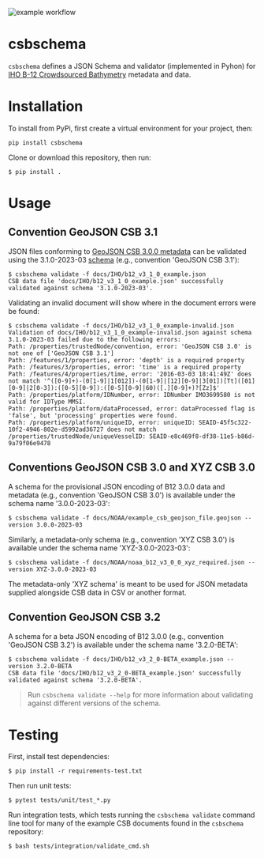 ![example workflow](https://github.com/CCOMJHC/csbschema/actions/workflows/flake8-and-unit-tests.yml/badge.svg)

# csbschema

`csbschema` defines a JSON Schema and validator (implemented in Pyhon) for 
[IHO B-12 Crowdsourced Bathymetry](https://iho.int/uploads/user/pubs/bathy/B_12_CSB-Guidance_Document-Edition_3.0.0_Final.pdf) 
metadata and data.

# Installation
To install from PyPi, first create a virtual environment for your project, then:
```shell
pip install csbschema
```

Clone or download this repository, then run:
```shell
$ pip install .
```

# Usage

## Convention GeoJSON CSB 3.1
JSON files conforming to [GeoJSON CSB 3.0.0 metadata](docs/IHO/CSB-Guidance_Document-Edition_3.0.pdf)
can be validated using the 3.1.0-2023-03 [schema](csbschema/data/CSB-schema-3_1_0-2023-03.json)
(e.g., convention 'GeoJSON CSB 3.1'):
```shell
$ csbschema validate -f docs/IHO/b12_v3_1_0_example.json
CSB data file 'docs/IHO/b12_v3_1_0_example.json' successfully validated against schema '3.1.0-2023-03'.
```

Validating an invalid document will show where in the document errors were be found:
```shell
$ csbschema validate -f docs/IHO/b12_v3_1_0_example-invalid.json 
Validation of docs/IHO/b12_v3_1_0_example-invalid.json against schema 3.1.0-2023-03 failed due to the following errors: 
Path: /properties/trustedNode/convention, error: 'GeoJSON CSB 3.0' is not one of ['GeoJSON CSB 3.1']
Path: /features/1/properties, error: 'depth' is a required property
Path: /features/3/properties, error: 'time' is a required property
Path: /features/4/properties/time, error: '2016-03-03 18:41:49Z' does not match '^([0-9]+)-(0[1-9]|1[012])-(0[1-9]|[12][0-9]|3[01])[Tt]([01][0-9]|2[0-3]):([0-5][0-9]):([0-5][0-9]|60)([.][0-9]+)?[Zz]$'
Path: /properties/platform/IDNumber, error: IDNumber IMO3699580 is not valid for IDType MMSI.
Path: /properties/platform/dataProcessed, error: dataProcessed flag is 'false', but 'processing' properties were found.
Path: /properties/platform/uniqueID, error: uniqueID: SEAID-45f5c322-10f2-4946-802e-d5992ad36727 does not match /properties/trustedNode/uniqueVesselID: SEAID-e8c469f8-df38-11e5-b86d-9a79f06e9478
```

## Conventions GeoJSON CSB 3.0 and XYZ CSB 3.0
A schema for the provisional JSON encoding of B12 3.0.0 data and metadata (e.g., convention 'GeoJSON CSB 3.0') is 
available under the schema name '3.0.0-2023-03':
```shell
$ csbschema validate -f docs/NOAA/example_csb_geojson_file.geojson --version 3.0.0-2023-03
```

Similarly, a metadata-only schema (e.g., convention 'XYZ CSB 3.0') is available under the schema name 
'XYZ-3.0.0-2023-03':
```shell
$ csbschema validate -f docs/NOAA/noaa_b12_v3_0_0_xyz_required.json --version XYZ-3.0.0-2023-03
```

The metadata-only 'XYZ schema' is meant to be used for JSON metadata supplied alongside CSB data in CSV or another 
format.

## Convention GeoJSON CSB 3.2
A schema for a beta JSON encoding of B12 3.0.0 (e.g., convention 'GeoJSON CSB 3.2') is available under the schema
name '3.2.0-BETA':
```shell
$ csbschema validate -f docs/IHO/b12_v3_2_0-BETA_example.json --version 3.2.0-BETA
CSB data file 'docs/IHO/b12_v3_2_0-BETA_example.json' successfully validated against schema '3.2.0-BETA'.
```
> Run `csbschema validate --help` for more information about validating against different versions of the schema.

# Testing
First, install test dependencies:
```shell
$ pip install -r requirements-test.txt
```

Then run unit tests:
```shell
$ pytest tests/unit/test_*.py
```

Run integration tests, which tests running the `csbschema validate` command line tool for many of the example
CSB documents found in the `csbschema` repository:
```shell
$ bash tests/integration/validate_cmd.sh
```
